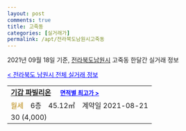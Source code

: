 ```yaml
---
layout: post
comments: true
title: 고죽동
categories: [실거래가]
permalink: /apt/전라북도남원시고죽동
---
```


2021년 09월 18일 기준, <a href="/apt/전라북도남원시">전라북도남원시</a> 고죽동 한달간 실거래 정보

<a style="color: blue;" href="/apt/전라북도남원시">< 전라북도 남원시 전체 실거래 정보</a>
<!---- start ---->
<table>
  <tr>
    <td colspan="4" style="font-weight: bold;"><a href="/apt/전라북도남원시고죽동기갑파빌리온">기갑 파빌리온</a> &nbsp;&nbsp;&nbsp; <a style="color: blue; font-size: smaller;" href="/apt/전라북도남원시고죽동기갑파빌리온">면적별 최고가 ></a></td>
  </tr>
    
  <tr>
    <td><a style="color: darkgoldenrod">월세</a></td>
    <td>6층</td>
    <td>45.12㎡</td>
    <td>계약일 2021-08-21</td>
  </tr>
  <tr>
    <td colspan="4">30 (4,000)</td>
  </tr>
    
</table>
<!---- end ---->
    